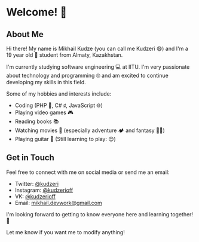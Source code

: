 # Welcome! 👋

## About Me

Hi there! My name is Mikhail Kudze (you can call me Kudzeri 😄) and I'm a 19 year old 🧑 student from Almaty, Kazakhstan. 

I'm currently studying software engineering 💻 at IITU. I'm very passionate about technology and programming 🤓 and am excited to continue developing my skills in this field.

Some of my hobbies and interests include:

- Coding (PHP 🐘, C# ♯, JavaScript 🌐) 
- Playing video games 🎮
- Reading books 📚
- Watching movies 🍿 (especially adventure 🏕️ and fantasy 🧙‍♂️)
- Playing guitar 🎸 (Still learning to play: 😊)

## Get in Touch 

Feel free to connect with me on social media or send me an email:

- Twitter: [@kudzeri](https://twitter.com/kudzeri)
- Instagram: [@kudzerioff](https://instagram.com/kudzerioff)
- VK: [@kudzerioff](https://vk.com/kudzerioff)
- Email: mikhail.devwork@gmail.com

I'm looking forward to getting to know everyone here and learning together! 🤝

Let me know if you want me to modify anything!
